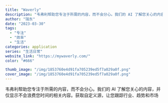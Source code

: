 ```yaml
---
title: "Waverly"
description: "韦弗利帮助您专注于所需的内容，而不会分心。我们的 AI 了解您关心的内容，并仅显示不会浪费您时间的相关内容。获取自定义源"
author: "瑞东"
date: "2023-03-30"
tags:
  - "专注"
  - "效率"
  - "生活"
categories: application
series: "生活日常"
website_link: "https://mywaverly.com/"
color: "#666"

thumb_image: "/img/1853760e4d91fa705239ed5f7a029a0f.png"
cover_image: "/img/1853760e4d91fa705239ed5f7a029a0f.png"
---
```


韦弗利帮助您专注于所需的内容，而不会分心。我们的 AI 了解您关心的内容，并仅显示不会浪费您时间的相关内容。获取自定义源，让您跟踪行业、趋势和市场
